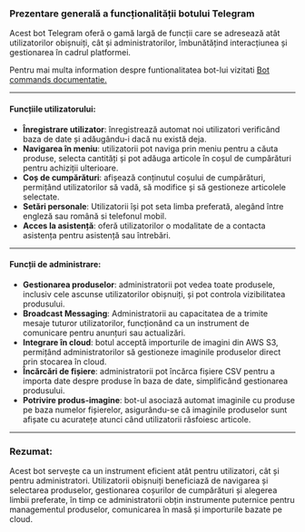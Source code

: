 ### Prezentare generală a funcționalității botului Telegram

Acest bot Telegram oferă o gamă largă de funcții care se adresează atât utilizatorilor obișnuiți, cât și administratorilor, îmbunătățind interacțiunea și gestionarea în cadrul platformei.

Pentru mai multa information despre funtionalitatea bot-lui vizitati [Bot commands documentatie.](https://github.com/DmitriiPosturusu/shopBot/blob/master/documentation/bot-command/bot_command_ro.txt) 

---

#### **Funcțiile utilizatorului**:
- **Înregistrare utilizator**: înregistrează automat noi utilizatori verificând baza de date și adăugându-i dacă nu există deja.
- **Navigarea în meniu**: utilizatorii pot naviga prin meniu pentru a căuta produse, selecta cantități și pot adăuga articole în coșul de cumpărături pentru achiziții ulterioare.
- **Coș de cumpărături**: afișează conținutul coșului de cumpărături, permițând utilizatorilor să vadă, să modifice și să gestioneze articolele selectate.
- **Setări personale**: Utilizatorii își pot seta limba preferată, alegând între engleză sau română si telefonul mobil.
- **Acces la asistență**: oferă utilizatorilor o modalitate de a contacta asistența pentru asistență sau întrebări.

---

#### **Funcții de administrare**:
- **Gestionarea produselor**: administratorii pot vedea toate produsele, inclusiv cele ascunse utilizatorilor obișnuiți, și pot controla vizibilitatea produsului.
- **Broadcast Messaging**: Administratorii au capacitatea de a trimite mesaje tuturor utilizatorilor, funcționând ca un instrument de comunicare pentru anunțuri sau actualizări.
- **Integrare în cloud**: botul acceptă importurile de imagini din AWS S3, permițând administratorilor să gestioneze imaginile produselor direct prin stocarea în cloud.
- **Încărcări de fișiere**: administratorii pot încărca fișiere CSV pentru a importa date despre produse în baza de date, simplificând gestionarea produsului.
- **Potrivire produs-imagine**: bot-ul asociază automat imaginile cu produse pe baza numelor fișierelor, asigurându-se că imaginile produselor sunt afișate cu acuratețe atunci când utilizatorii răsfoiesc articole.

---

### Rezumat:
Acest bot servește ca un instrument eficient atât pentru utilizatori, cât și pentru administratori. Utilizatorii obișnuiți beneficiază de navigarea și selectarea produselor, gestionarea coșurilor de cumpărături și alegerea limbii preferate, în timp ce administratorii obțin instrumente puternice pentru managementul produselor, comunicarea în masă și importurile bazate pe cloud.